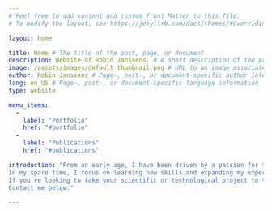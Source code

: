 ```yaml
---
# Feel free to add content and custom Front Matter to this file.
# To modify the layout, see https://jekyllrb.com/docs/themes/#overriding-theme-defaults

layout: home

title: Home # The title of the post, page, or document
description: Website of Robin Janssens. # A short description of the page's content
image: /assets/images/default_thumbnail.png # URL to an image associated with the post, page, or document (e.g., /assets/page-pic.jpg)
author: Robin Janssens # Page-, post-, or document-specific author information (see Advanced usage)
lang: en_US # Page-, post-, or document-specific language information
type: website

menu_items:
  -
    label: "Portfolio"
    href: "#portfolio"
  -
    label: "Publications"
    href: "#publications"

introduction: "From an early age, I have been driven by a passion for tackling and solving technical challenges. In high school, I immersed myself in Electricity, Electronics, and Industrial ICT, laying a foundation that inspired me to pursue a degree in Applied Engineering Electronics-ICT at the University of Antwerp.<br><br>
In my spare time, I focus on learning new skills and expanding my expertise to solve complex problems.<br><br>
If you're looking to take your scientific or technological project to the next level, let's connect!<br>
Contact me below."

---
```

